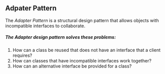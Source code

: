 ## Adpater Pattern

The _Adapter Pattern_ is a structural design pattern that allows objects with incompatible interfaces to collaborate.

##### The Adapter design pattern solves these problems:

1) How can a class be reused that does not have an interface that a client requires?
2) How can classes that have incompatible interfaces work together?
3) How can an alternative interface be provided for a class?